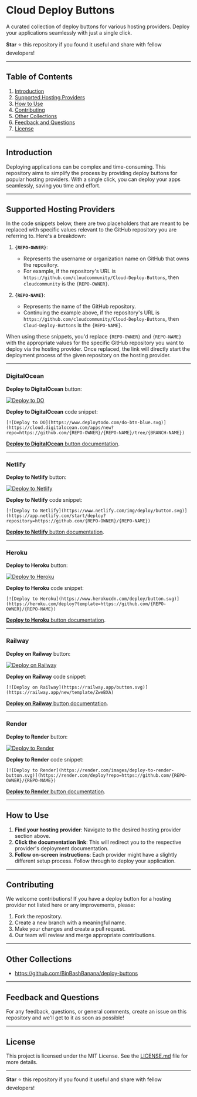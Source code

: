 # Cloud Deploy Buttons

A curated collection of deploy buttons for various hosting providers. Deploy your applications seamlessly with just a single click.

**Star** :star: this repository if you found it useful and share with fellow developers!

---

## Table of Contents

1. [Introduction](#introduction)
2. [Supported Hosting Providers](#supported-hosting-providers)
3. [How to Use](#how-to-use)
4. [Contributing](#contributing)
5. [Other Collections](#other-collections)
6. [Feedback and Questions](#feedback-and-questions)
7. [License](#license)

---

## Introduction

Deploying applications can be complex and time-consuming. This repository aims to simplify the process by providing deploy buttons for popular hosting providers. With a single click, you can deploy your apps seamlessly, saving you time and effort.

---

## Supported Hosting Providers

In the code snippets below, there are two placeholders that are meant to be replaced with specific values relevant to the GitHub repository you are referring to. Here's a breakdown:

1. **`{REPO-OWNER}`**:
    - Represents the username or organization name on GitHub that owns the repository.
    - For example, if the repository's URL is `https://github.com/cloudcommunity/Cloud-Deploy-Buttons`, then `cloudcommunity` is the `{REPO-OWNER}`.

2. **`{REPO-NAME}`**:
    - Represents the name of the GitHub repository.
    - Continuing the example above, if the repository's URL is `https://github.com/cloudcommunity/Cloud-Deploy-Buttons`, then `Cloud-Deploy-Buttons` is the `{REPO-NAME}`.

When using these snippets, you'd replace `{REPO-OWNER}` and `{REPO-NAME}` with the appropriate values for the specific GitHub repository you want to deploy via the hosting provider. Once replaced, the link will directly start the deployment process of the given repository on the hosting provider.

---

### DigitalOcean

**Deploy to DigitalOcean** button:

[![Deploy to DO](https://www.deploytodo.com/do-btn-blue.svg)](https://cloud.digitalocean.com/apps/new?repo=https://github.com/{REPO-OWNER}/{REPO-NAME}/tree/{BRANCH-NAME})

**Deploy to DigitalOcean** code snippet:

```
[![Deploy to DO](https://www.deploytodo.com/do-btn-blue.svg)](https://cloud.digitalocean.com/apps/new?repo=https://github.com/{REPO-OWNER}/{REPO-NAME}/tree/{BRANCH-NAME})
```

[**Deploy to DigitalOcean** button documentation](https://docs.digitalocean.com/products/app-platform/how-to/add-deploy-do-button/).

---

### Netlify

**Deploy to Netlify** button:

[![Deploy to Netlify](https://www.netlify.com/img/deploy/button.svg)](https://app.netlify.com/start/deploy?repository=https://github.com/{REPO-OWNER}/{REPO-NAME})

**Deploy to Netlify** code snippet:

```
[![Deploy to Netlify](https://www.netlify.com/img/deploy/button.svg)](https://app.netlify.com/start/deploy?repository=https://github.com/{REPO-OWNER}/{REPO-NAME})
```

[**Deploy to Netlify** button documentation](https://docs.netlify.com/site-deploys/create-deploys/#deploy-to-netlify-button).

---

### Heroku

**Deploy to Heroku** button:

[![Deploy to Heroku](https://www.herokucdn.com/deploy/button.svg)](https://heroku.com/deploy?template=https://github.com/{REPO-OWNER}/{REPO-NAME})

**Deploy to Heroku** code snippet:

```
[![Deploy to Heroku](https://www.herokucdn.com/deploy/button.svg)](https://heroku.com/deploy?template=https://github.com/{REPO-OWNER}/{REPO-NAME})
```

[**Deploy to Heroku** button documentation](https://devcenter.heroku.com/articles/heroku-button).

---

### Railway

**Deploy on Railway** button:

[![Deploy on Railway](https://railway.app/button.svg)](https://railway.app/new/template/ZweBXA)

**Deploy on Railway** code snippet:

```
[![Deploy on Railway](https://railway.app/button.svg)](https://railway.app/new/template/ZweBXA)
```

[**Deploy on Railway** button documentation](https://docs.railway.app/deploy/deploy-on-railway-button).

---

### Render

**Deploy to Render** button:

[![Deploy to Render](https://render.com/images/deploy-to-render-button.svg)](https://render.com/deploy?repo=https://github.com/{REPO-OWNER}/{REPO-NAME})

**Deploy to Render** code snippet:

```
[![Deploy to Render](https://render.com/images/deploy-to-render-button.svg)](https://render.com/deploy?repo=https://github.com/{REPO-OWNER}/{REPO-NAME})
```

[**Deploy to Render** button documentation](https://render.com/docs/deploy-to-render).

---

## How to Use

1. **Find your hosting provider**: Navigate to the desired hosting provider section above.
2. **Click the documentation link**: This will redirect you to the respective provider's deployment documentation.
3. **Follow on-screen instructions**: Each provider might have a slightly different setup process. Follow through to deploy your application.

---

## Contributing

We welcome contributions! If you have a deploy button for a hosting provider not listed here or any improvements, please:

1. Fork the repository.
2. Create a new branch with a meaningful name.
3. Make your changes and create a pull request.
4. Our team will review and merge appropriate contributions.

---

## Other Collections

- https://github.com/BinBashBanana/deploy-buttons

---

## Feedback and Questions

For any feedback, questions, or general comments, create an issue on this repository and we'll get to it as soon as possible!

---

## License

This project is licensed under the MIT License. See the [LICENSE.md](/LICENSE.md) file for more details.

---

**Star** :star: this repository if you found it useful and share with fellow developers!
